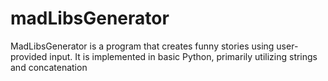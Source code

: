 # madLibsGenerator
MadLibsGenerator is a program that creates funny stories using user-provided input.
It is implemented in basic Python, primarily utilizing strings and concatenation
